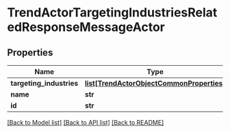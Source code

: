 # TrendActorTargetingIndustriesRelatedResponseMessageActor

## Properties
Name | Type | Description | Notes
------------ | ------------- | ------------- | -------------
**targeting_industries** | [**list[TrendActorObjectCommonProperties]**](TrendActorObjectCommonProperties.md) |  | [optional] 
**name** | **str** |  | [optional] 
**id** | **str** |  | [optional] 

[[Back to Model list]](../README.md#documentation-for-models) [[Back to API list]](../README.md#documentation-for-api-endpoints) [[Back to README]](../README.md)


